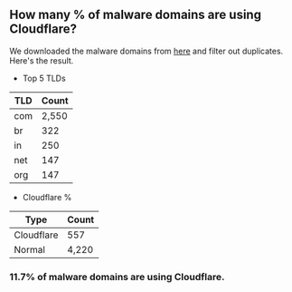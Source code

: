 ## How many % of malware domains are using Cloudflare?


We downloaded the malware domains from [here](https://urlhaus.abuse.ch) and filter out duplicates.
Here's the result.


[//]: # (start replacement)


- Top 5 TLDs

| TLD | Count |
| --- | --- |
| com | 2,550 |
| br | 322 |
| in | 250 |
| net | 147 |
| org | 147 |


- Cloudflare %

| Type | Count |
| --- | --- |
| Cloudflare | 557 |
| Normal | 4,220 |


### 11.7% of malware domains are using Cloudflare.